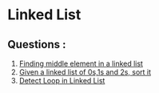 # Linked List

## Questions :

1.  [Finding middle element in a linked list](Finding_middle_element_in_a_linked_list.md)
2.   [Given a linked list of 0s,1s and 2s, sort it](Given_a_linked_list_of_0s,1s_and_2s_sort_it.md)
3.   [Detect Loop in Linked List](Detect_loop_in_linked_list.md)
